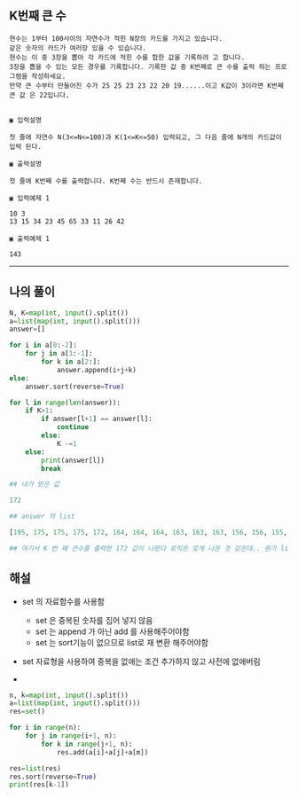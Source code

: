## K번째 큰 수

```
현수는 1부터 100사이의 자연수가 적힌 N장의 카드를 가지고 있습니다. 
같은 숫자의 카드가 여러장 있을 수 있습니다. 
현수는 이 중 3장을 뽑아 각 카드에 적힌 수를 합한 값을 기록하려 고 합니다. 
3장을 뽑을 수 있는 모든 경우를 기록합니다. 기록한 값 중 K번째로 큰 수를 출력 하는 프로그램을 작성하세요.
만약 큰 수부터 만들어진 수가 25 25 23 23 22 20 19......이고 K값이 3이라면 K번째 큰 값 은 22입니다.


▣ 입력설명

첫 줄에 자연수 N(3<=N<=100)과 K(1<=K<=50) 입력되고, 그 다음 줄에 N개의 카드값이 입력 된다.

▣ 출력설명

첫 줄에 K번째 수를 출력합니다. K번째 수는 반드시 존재합니다.

▣ 입력예제 1

10 3
13 15 34 23 45 65 33 11 26 42

▣ 출력예제 1 

143

```

---
## 나의 풀이

```py
N, K=map(int, input().split())
a=list(map(int, input().split()))
answer=[]

for i in a[0:-2]:
    for j in a[1:-1]:
        for k in a[2:]:
            answer.append(i+j+k)
else:
    answer.sort(reverse=True)

for l in range(len(answer)):
    if K>1:
        if answer[l+1] == answer[l]:
            continue
        else:
            K -=1
    else:
        print(answer[l])
        break

## 내가 받은 값

172

## answer 의 list

[195, 175, 175, 175, 172, 164, 164, 164, 163, 163, 163, 156, 156, 155, 155, 155, 153, 153, 153, 152 ....]

## 여기서 K 번 째 큰수를 출력한 172 값이 나왔다 로직은 맞게 나온 것 같은데.. 뭔가 list 꼬였다.
```

## 해설
- set 의 자료함수를 사용함
  - set 은 중복된 숫자를 집어 넣지 않음
  - set 는 append 가 아닌 add 를 사용해주어야함
  - set 는 sort기능이 없으므로 list로 재 변환 해주어야함

- set 자료형을 사용하여 중복을 없애는 조건 추가하지 않고 사전에 없애버림
- 

```py
n, k=map(int, input().split())
a=list(map(int, input().split()))
res=set()

for i in range(n):
    for j in range(i+1, n):
        for k in range(j+1, n):
            res.add(a[i]+a[j]+a[m])

res=list(res)
res.sort(reverse=True)
print(res[k-1])
